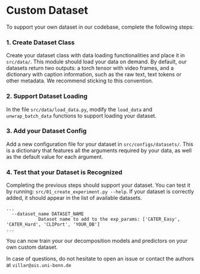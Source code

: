 # Custom Dataset

To support your own dataset in our codebase, complete the following steps:


### 1. Create Dataset Class

Create your dataset class with data loading functionalities and place it in `src/data/`.
This module should load your data on demand.
By default, our datasets return two outputs: a torch tensor with video frames, and a dictionary
with caption information, such as the raw text, text tokens or other metadata.
We recommend sticking to this convention.


### 2. Support Dataset Loading

In the file  `src/data/load_data.py`, modify the `load_data` and `unwrap_batch_data` functions to support
loading your dataset.


### 3. Add your Dataset Config

Add a new configuration file for your dataset in `src/configs/datasets/`.
This is a dictionary that features all the arguments required by your data, as well as 
the default value for each argument.


### 4. Test that your Dataset is Recognized

Completing the previous steps should support your dataset.
You can test it by running: `src/01_create_experiment.py --help`.
If your dataset is correctly added, it should appear in the list of available datasets.

```
...
  --dataset_name DATASET_NAME
            Dataset name to add to the exp_params: ['CATER_Easy', 'CATER_Hard', 'CLIPort', 'YOUR_DB']
...
```

You can now train your our decomposition models and predictors on your own custom dataset.


In case of questions, do not hesitate to open an issue or contact the authors at `villar@ais.uni-bonn.de`
